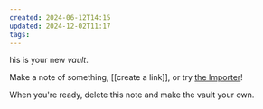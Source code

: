 ```yaml
---
created: 2024-06-12T14:15
updated: 2024-12-02T11:17
tags: 
---
```

his is your new *vault*.

Make a note of something, [[create a link]], or try [the Importer](https://help.obsidian.md/Plugins/Importer)!

When you're ready, delete this note and make the vault your own.

